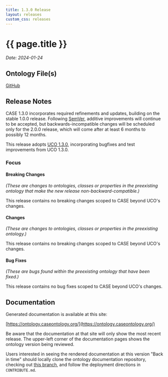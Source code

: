 ```yaml
---
title: 1.3.0 Release
layout: releases
custom_css: releases
---
```


# {{ page.title }}

*Date: 2024-01-24*


## Ontology File(s)

[GitHub](https://github.com/casework/CASE/releases/tag/1.3.0)


## Release Notes

CASE 1.3.0 incorporates required refinements and updates, building on the stable 1.0.0 release.  Following [SemVer](https://semver.org/spec/v2.0.0.html), additive improvements will continue to be accepted, but backwards-incompatible changes will be scheduled only for the 2.0.0 release, which will come after at least 6 months to possibly 12 months.

This release adopts [UCO 1.3.0](https://unifiedcyberontology.org/releases/1.3.0/), incorporating bugfixes and test improvements from UCO 1.3.0.


### Focus


#### Breaking Changes

*(These are changes to ontologies, classes or properties in the preexisting ontology that make the new release non-backward-compatible.)*

This release contains no breaking changes scoped to CASE beyond UCO's changes.


#### Changes

*(These are changes to ontologies, classes or properties in the preexisting ontology.)*

This release contains no breaking changes scoped to CASE beyond UCO's changes.


#### Bug Fixes

*(These are bugs found within the preexisting ontology that have been fixed.)*

This release contains no bug fixes scoped to CASE beyond UCO's changes.


## Documentation

Generated documentation is available at this site:

[https://ontology.caseontology.org/](https://ontology.caseontology.org/)

Be aware that the documentation at that site will only show the most recent release.  The upper-left corner of the documentation pages shows the ontology version being reviewed.

Users interested in seeing the rendered documentation at this version "Back in time" should locally clone the ontology documentation repository, checking out [this branch](https://github.com/casework/ontology.caseontology.org/tree/archive/release-1.3.0), and follow the deployment directions in `CONTRIBUTE.md`.

